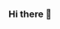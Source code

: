 ### Hi there 👋

<!--
**chinmayapadhi/chinmayapadhi** is a ✨ _special_ ✨ repository because its `README.md` (this file) appears on your GitHub profile.

Here are some ideas to get you started:

- 🔭 I’m currently working on data engineering and data management ...
- 🌱 I’m currently learning apache solutions like Airflow, Nifi , Beam , Flink, Superset and Spark ...
- 👯 I’m looking to collaborate on data projects...
- 🤔 I’m looking for help with ...
- 💬 Ask me about ...
- 📫 How to reach me: ...
- 😄 Pronouns: ...
- ⚡ Fun fact: ...
-->
